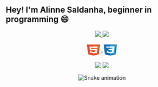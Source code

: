 ## Hey! I'm Alinne Saldanha, beginner in programming 😄

<div align="center">
   <a href="https://github.com/alinne-saldanha">
   <img height="160em" src="https://github-readme-stats.vercel.app/api?username=alinne-saldanha&show_icons=true&theme=shades-of-purple&include_all_commits=true&count_private=true"/>
   <img height="110em" src="https://github-readme-stats.vercel.app/api/top-langs/?username=alinne-saldanha&layout=compact&langs_count=6&theme=shades-of-purple"/>
</div>

<div align="center" style="display: inline_block" valign="top"><br>
  <img align="center" alt="ally-HTML" height="30" width="40" src="https://raw.githubusercontent.com/devicons/devicon/master/icons/html5/html5-original.svg">
  <img align="center" alt="ally-CSS" height="30" width="40" src="https://raw.githubusercontent.com/devicons/devicon/master/icons/css3/css3-original.svg">
</div><br>
 

<div align="center">
  <a href="https://instagram.com/alinnesaldanha_" target="_blank"><img src="https://img.shields.io/badge/-Instagram-%23E4405F?style=for-the-badge&logo=instagram&logoColor=white" target="_blank"></a>
  <a href = "mailto:alinnesaldanha.dev@gmail.com"><img src="https://img.shields.io/badge/-Gmail-%23333?style=for-the-badge&logo=gmail&logoColor=white" target="_blank"></a>  
</div>

<div align="center">

![Snake animation](https://github.com/alinne-saldanha/alinne-saldanha/blob/output/github-contribution-grid-snake.svg)

</div>
